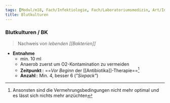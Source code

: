 ```yaml
---
tags: [Modul/m18, Fach/Infektiologie, Fach/Laboratoriumsmedizin, Art/Intervention]
title: Blutkulturen
---
```

### Blutkulturen / BK
> Nachweis von *lebenden [[Bakterien]]*
- **Entnahme**
	- min. 10 ml
	- Anaerob zuerst um O2-Kontamination zu vermeiden
	- **Zeitpunkt**:: ==*Vor Beginn* der [[Antibiotika]]-Therapie==[^1]
	- **Anzahl**:: Min. 4, besser 6 (*"Sixpack"*)

[^1]: Ansonsten sind die Vermehrungsbedingungen nicht mehr optimal und es lässt sich nichts mehr anzüchten